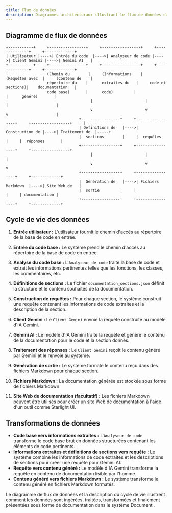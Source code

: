 ```yaml
---
title: Flux de données
description: Diagrammes architecturaux illustrant le flux de données dans le système Documenti.
---
```


## Diagramme de flux de données

```
+-----------+     +----------------+     +-----------------+     +--------------+     +-------------+
| Utilisateur |---->| Entrée du code  |---->| Analyseur de code |---->| Client Gemini |---->| Gemini AI   |
+-----------+     +----------------+     +-----------------+     +--------------+     +-------------+
                  (Chemin du        |     (Informations    |     (Requêtes avec  |     (Contenu de    |
                  répertoire du    |      extraites du   |     code et sections)|    documentation   |
                  code base)       |      code)         |                     |      généré)       |
                                     |                       |                     |                     |
                                     v                       v                     v                     |
                                +-----------------+     +-----------------+     +-----------------+     |
                                | Définitions de   |---->| Construction de |---->| Traitement de  |-----+
                                |  sections        |     |  requêtes        |     |  réponses       |
                                +-----------------+     +-----------------+     +-----------------+
                                     |                       |                     |
                                     v                       v                     v
                                +-----------------+     +-----------------+     +-------------+
                                |  Génération de   |---->| Fichiers Markdown  |---->| Site Web de   |
                                |  sortie         |     |                 |     | documentation |
                                +-----------------+     +-----------------+     +-------------+
```

## Cycle de vie des données

1. **Entrée utilisateur :** L'utilisateur fournit le chemin d'accès au répertoire de la base de code en entrée.

2. **Entrée du code base :** Le système prend le chemin d'accès au répertoire de la base de code en entrée.

3. **Analyse du code base :** L'`Analyseur de code` traite la base de code et extrait les informations pertinentes telles que les fonctions, les classes, les commentaires, etc.

4. **Définitions de sections :** Le fichier `documentation_sections.json` définit la structure et le contenu souhaités de la documentation.

5. **Construction de requêtes :** Pour chaque section, le système construit une requête contenant les informations de code extraites et la description de la section.

6. **Client Gemini :** Le `Client Gemini` envoie la requête construite au modèle d'IA Gemini.

7. **Gemini AI :** Le modèle d'IA Gemini traite la requête et génère le contenu de la documentation pour le code et la section donnés.

8. **Traitement des réponses :** Le `Client Gemini` reçoit le contenu généré par Gemini et le renvoie au système.

9. **Génération de sortie :** Le système formate le contenu reçu dans des fichiers Markdown pour chaque section.

10. **Fichiers Markdown :** La documentation générée est stockée sous forme de fichiers Markdown.

11. **Site Web de documentation (facultatif) :** Les fichiers Markdown peuvent être utilisés pour créer un site Web de documentation à l'aide d'un outil comme Starlight UI.

## Transformations de données

- **Code base vers informations extraites :** L'`Analyseur de code` transforme le code base brut en données structurées contenant les éléments de code pertinents.
- **Informations extraites et définitions de sections vers requête :** Le système combine les informations de code extraites et les descriptions de sections pour créer une requête pour Gemini AI.
- **Requête vers contenu généré :** Le modèle d'IA Gemini transforme la requête en contenu de documentation lisible par l'homme.
- **Contenu généré vers fichiers Markdown :** Le système transforme le contenu généré en fichiers Markdown formatés.

Le diagramme de flux de données et la description du cycle de vie illustrent comment les données sont ingérées, traitées, transformées et finalement présentées sous forme de documentation dans le système Documenti. 





